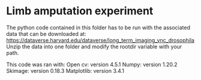 # Limb amputation experiment
The python code contained in this folder has to be run with the associated data that can be downloaded at: https://dataverse.harvard.edu/dataverse/long_term_imaging_vnc_drosophila
Unzip the data into one folder and modify the rootdir variable with your path. 

This code was ran with: 
Open cv: version 4.5.1
Numpy: version 1.20.2
Skimage: version 0.18.3
Matplotlib: version 3.4.1
